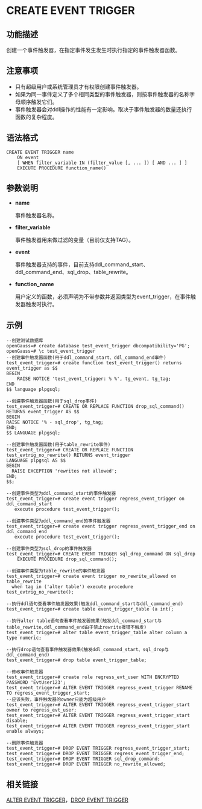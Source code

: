 # CREATE EVENT TRIGGER

## 功能描述<a name="zh-cn_topic_0283137165_zh-cn_topic_0237122123_zh-cn_topic_0059778166_s08b0f056b5f14492970a9037c63fa70c"></a>

创建一个事件触发器，在指定事件发生发生时执行指定的事件触发器函数。

## 注意事项<a name="zh-cn_topic_0283137165_zh-cn_topic_0237122123_zh-cn_topic_0059778166_sd48f2980b9464b1abca65a4747930552"></a>

-   只有超级用户或系统管理员才有权限创建事件触发器。
-   如果为同一事件定义了多个相同类型的事件触发器，则按事件触发器的名称字母顺序触发它们。
-   事件触发器会对ddl操作的性能有一定影响。取决于事件触发器的数量还执行函数的复杂程度。

## 语法格式<a name="zh-cn_topic_0283137165_zh-cn_topic_0237122123_zh-cn_topic_0059778166_s93c6eaefe7c447408b7d42ff86e6035f"></a>

    CREATE EVENT TRIGGER name
        ON event
        [ WHEN filter_variable IN (filter_value [, ... ]) [ AND ... ] ]
        EXECUTE PROCEDURE function_name()

## 参数说明<a name="zh-cn_topic_0283731165_zh-cn_topic_0237112223_zh-cn_topic_0059778166_s65dbaae3763942599852d585997c77dd"></a>

-   **name**

    事件触发器名称。

-   **filter\_variable**

    事件触发器用来做过滤的变量（目前仅支持TAG）。

-   **event**

    事件触发器支持的事件，目前支持ddl_command_start、ddl_command_end、sql_drop、table_rewrite。

-   **function\_name**

    用户定义的函数，必须声明为不带参数并返回类型为event_trigger，在事件触发器触发时执行。

## 示例<a name="zh-cn_topic_0283137014_zh-cn_topic_0237122081_zh-cn_topic_0059777895_s7f55076bb56940b7920a431c0c344669"></a>
```
--创建测试数据库
openGauss=# create database test_event_trigger dbcompatibility='PG';
openGauss=# \c test_event_trigger
--创建事件触发器函数(用于ddl_command_start、ddl_command_end事件)
test_event_trigger=# create function test_event_trigger() returns event_trigger as $$
BEGIN
    RAISE NOTICE 'test_event_trigger: % %', tg_event, tg_tag;
END
$$ language plpgsql;

--创建事件触发器函数(用于sql_drop事件)
test_event_trigger=# CREATE OR REPLACE FUNCTION drop_sql_command()
RETURNS event_trigger AS $$
BEGIN
RAISE NOTICE '% - sql_drop', tg_tag;
END;
$$ LANGUAGE plpgsql;

--创建事件触发器函数(用于table_rewrite事件)
test_event_trigger=# CREATE OR REPLACE FUNCTION test_evtrig_no_rewrite() RETURNS event_trigger
LANGUAGE plpgsql AS $$
BEGIN
  RAISE EXCEPTION 'rewrites not allowed';
END;
$$;

--创建事件类型为ddl_command_start的事件触发器
test_event_trigger=# create event trigger regress_event_trigger on ddl_command_start
   execute procedure test_event_trigger();

--创建事件类型为ddl_command_end的事件触发器
test_event_trigger=# create event trigger regress_event_trigger_end on ddl_command_end
   execute procedure test_event_trigger();

--创建事件类型为sql_drop的事件触发器
test_event_trigger=# CREATE EVENT TRIGGER sql_drop_command ON sql_drop
    EXECUTE PROCEDURE drop_sql_command();

--创建事件类型为table_rewrite的事件触发器
test_event_trigger=# create event trigger no_rewrite_allowed on table_rewrite
  when tag in ('alter table') execute procedure test_evtrig_no_rewrite();

--执行ddl语句查看事件触发器效果(触发ddl_command_start与ddl_command_end)
test_event_trigger=# create table event_trigger_table (a int);

--执行alter table语句查看事件触发器效果(触发ddl_command_start与table_rewrite,ddl_command_end由于禁止rewrite报错不触发)
test_event_trigger=# alter table event_trigger_table alter column a type numeric;

--执行drop语句查看事件触发器效果(触发ddl_command_start、sql_drop与ddl_command_end)
test_event_trigger=# drop table event_trigger_table;

--修改事件触发器
test_event_trigger=# create role regress_evt_user WITH ENCRYPTED PASSWORD 'EvtUser123';
test_event_trigger=# ALTER EVENT TRIGGER regress_event_trigger RENAME TO regress_event_trigger_start;
--应该失败，事件触发器的owner只能为超级用户
test_event_trigger=# ALTER EVENT TRIGGER regress_event_trigger_start owner to regress_evt_user;
test_event_trigger=# ALTER EVENT TRIGGER regress_event_trigger_start disable;
test_event_trigger=# ALTER EVENT TRIGGER regress_event_trigger_start enable always;

--删除事件触发器
test_event_trigger=# DROP EVENT TRIGGER regress_event_trigger_start;
test_event_trigger=# DROP EVENT TRIGGER regress_event_trigger_end;
test_event_trigger=# DROP EVENT TRIGGER sql_drop_command;
test_event_trigger=# DROP EVENT TRIGGER no_rewrite_allowed;
```

## 相关链接<a name="zh-cn_topic_0283137014_zh-cn_topic_0237212081_zh-cn_topic_0059777895_see210f0a4a346d4c8e1c34bd85b3ec05"></a>

[ALTER EVENT TRIGGER](ALTER-EVENT-TRIGGER.md)，[DROP EVENT TRIGGER](DROP-EVENT-TRIGGER.md)

